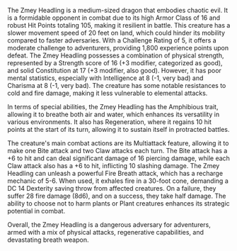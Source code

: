The Zmey Headling is a medium-sized dragon that embodies chaotic evil. It is a formidable opponent in combat due to its high Armor Class of 16 and robust Hit Points totaling 105, making it resilient in battle. This creature has a slower movement speed of 20 feet on land, which could hinder its mobility compared to faster adversaries. With a Challenge Rating of 5, it offers a moderate challenge to adventurers, providing 1,800 experience points upon defeat. The Zmey Headling possesses a combination of physical strength, represented by a Strength score of 16 (+3 modifier, categorized as good), and solid Constitution at 17 (+3 modifier, also good). However, it has poor mental statistics, especially with Intelligence at 8 (-1, very bad) and Charisma at 8 (-1, very bad). The creature has some notable resistances to cold and fire damage, making it less vulnerable to elemental attacks.

In terms of special abilities, the Zmey Headling has the Amphibious trait, allowing it to breathe both air and water, which enhances its versatility in various environments. It also has Regeneration, where it regains 10 hit points at the start of its turn, allowing it to sustain itself in protracted battles. 

The creature's main combat actions are its Multiattack feature, allowing it to make one Bite attack and two Claw attacks each turn. The Bite attack has a +6 to hit and can deal significant damage of 16 piercing damage, while each Claw attack also has a +6 to hit, inflicting 10 slashing damage. The Zmey Headling can unleash a powerful Fire Breath attack, which has a recharge mechanic of 5-6. When used, it exhales fire in a 30-foot cone, demanding a DC 14 Dexterity saving throw from affected creatures. On a failure, they suffer 28 fire damage (8d6), and on a success, they take half damage. The ability to choose not to harm plants or Plant creatures enhances its strategic potential in combat.

Overall, the Zmey Headling is a dangerous adversary for adventurers, armed with a mix of physical attacks, regenerative capabilities, and devastating breath weapon.